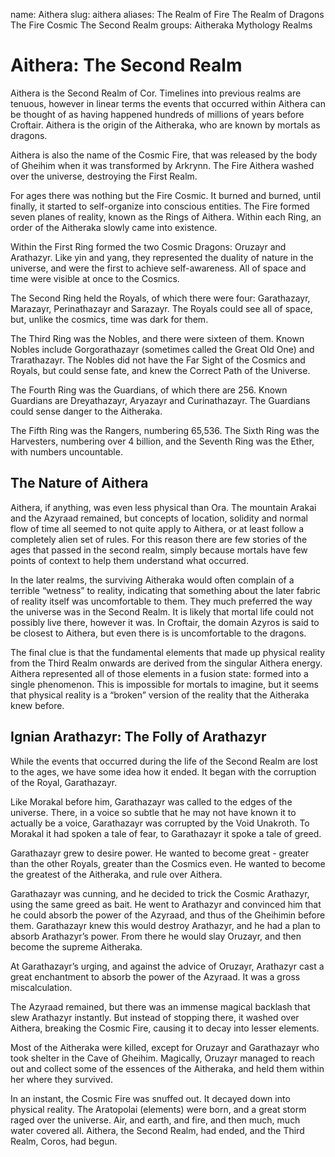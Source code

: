 name: Aithera
slug: aithera
aliases:
    The Realm of Fire
    The Realm of Dragons
    The Fire Cosmic
    The Second Realm
groups:
    Aitheraka
    Mythology
    Realms

# Aithera: The Second Realm
Aithera is the Second Realm of Cor. Timelines into previous realms are tenuous, however in linear terms the events that occurred within Aithera can be thought of as having happened hundreds of millions of years before Croftair. Aithera is the origin of the Aitheraka, who are known by mortals as dragons.

Aithera is also the name of the Cosmic Fire, that was released by the body of Gheihim when it was transformed by Arkrynn.  The Fire Aithera washed over the universe, destroying the First Realm.

For ages there was nothing but the Fire Cosmic.  It burned and burned, until finally, it started to self-organize into conscious entities.  The Fire formed seven planes of reality, known as the Rings of Aithera.  Within each Ring, an order of the Aitheraka slowly came into existence.

Within the First Ring formed the two Cosmic Dragons: Oruzayr and Arathazyr. Like yin and yang, they represented the duality of nature in the universe, and were the first to achieve self-awareness. All of space and time were visible at once to the Cosmics.

The Second Ring held the Royals, of which there were four: Garathazayr, Marazayr, Perinathazayr and Sarazayr.   The Royals could see all of space, but, unlike the cosmics, time was dark for them.

The Third Ring was the Nobles, and there were sixteen of them. Known Nobles include Gorgorathazayr (sometimes called the Great Old One) and Trarathazayr.  The Nobles did not have the Far Sight of the Cosmics and Royals, but could sense fate, and knew the Correct Path of the Universe.

The Fourth Ring was the Guardians, of which there are 256. Known Guardians are Dreyathazayr, Aryazayr and Curinathazayr. The Guardians could sense danger to the Aitheraka.

The Fifth Ring was the Rangers, numbering 65,536. The Sixth Ring was the Harvesters, numbering over 4 billion, and the Seventh Ring was the Ether, with numbers uncountable.

## The Nature of Aithera
Aithera, if anything, was even less physical than Ora. The mountain Arakai and the Azyraad remained, but concepts of location, solidity and normal flow of time all seemed to not quite apply to Aithera, or at least follow a completely alien set of rules. For this reason there are few stories of the ages that passed in the second realm, simply because mortals have few points of context to help them understand what occurred.

In the later realms, the surviving Aitheraka would often complain of a terrible “wetness” to reality, indicating that something about the later fabric of reality itself was uncomfortable to them. They much preferred the way the universe was in the Second Realm. It is likely that mortal life could not possibly live there, however it was. In Croftair, the domain Azyros is said to be closest to Aithera, but even there is is uncomfortable to the dragons.

The final clue is that the fundamental elements that made up physical reality from the Third Realm onwards are derived from the singular Aithera energy. Aithera represented all of those elements in a fusion state: formed into a single phenomenon. This is impossible for mortals to imagine, but it seems that physical reality is a “broken” version of the reality that the Aitheraka knew before.

## Ignian Arathazyr: The Folly of Arathazyr
While the events that occurred during the life of the Second Realm are lost to the ages, we have some idea how it ended. It began with the corruption of the Royal, Garathazayr.

Like Morakal before him, Garathazayr was called to the edges of the universe. There, in a voice so subtle that he may not have known it to actually be a voice, Garathazayr was corrupted by the Void Unakroth. To Morakal it had spoken a tale of fear, to Garathazayr it spoke a tale of greed.

Garathazayr grew to desire power. He wanted to become great - greater than the other Royals, greater than the Cosmics even. He wanted to become the greatest of the Aitheraka, and rule over Aithera.

Garathazayr was cunning, and he decided to trick the Cosmic Arathazyr, using the same greed as bait. He went to Arathazyr and convinced him that he could absorb the power of the Azyraad, and thus of the Gheihimin before them. Garathazayr knew this would destroy Arathazyr, and he had a plan to absorb Arathazyr’s power. From there he would slay Oruzayr, and then become the supreme Aitheraka.

At Garathazayr’s urging, and against the advice of Oruzayr, Arathazyr cast a great enchantment to absorb the power of the Azyraad.  It was a gross miscalculation.

The Azyraad remained, but there was an immense magical backlash that slew Arathazyr instantly. But instead of stopping there, it washed over Aithera, breaking the Cosmic Fire, causing it to decay into lesser elements.

Most of the Aitheraka were killed, except for Oruzayr and Garathazayr who took shelter in the Cave of Gheihim. Magically, Oruzayr managed to reach out and collect some of the essences of the Aitheraka, and held them within her where they survived.

In an instant, the Cosmic Fire was snuffed out. It decayed down into physical reality.  The Aratopolai (elements) were born, and a great storm raged over the universe. Air, and earth, and fire, and then much, much water covered all. Aithera, the Second Realm, had ended, and the Third Realm, Coros, had begun.
